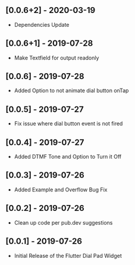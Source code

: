 ## [0.0.6+2] - 2020-03-19

* Dependencies Update

## [0.0.6+1] - 2019-07-28

* Make Textfield for output readonly

## [0.0.6] - 2019-07-28

* Added Option to not animate dial button onTap

## [0.0.5] - 2019-07-27

* Fix issue where dial button event is not fired

## [0.0.4] - 2019-07-27

* Added DTMF Tone and Option to Turn it Off

## [0.0.3] - 2019-07-26

* Added Example and Overflow Bug Fix

## [0.0.2] - 2019-07-26

* Clean up code per pub.dev suggestions

## [0.0.1] - 2019-07-26

* Initial Release of the Flutter Dial Pad Widget
